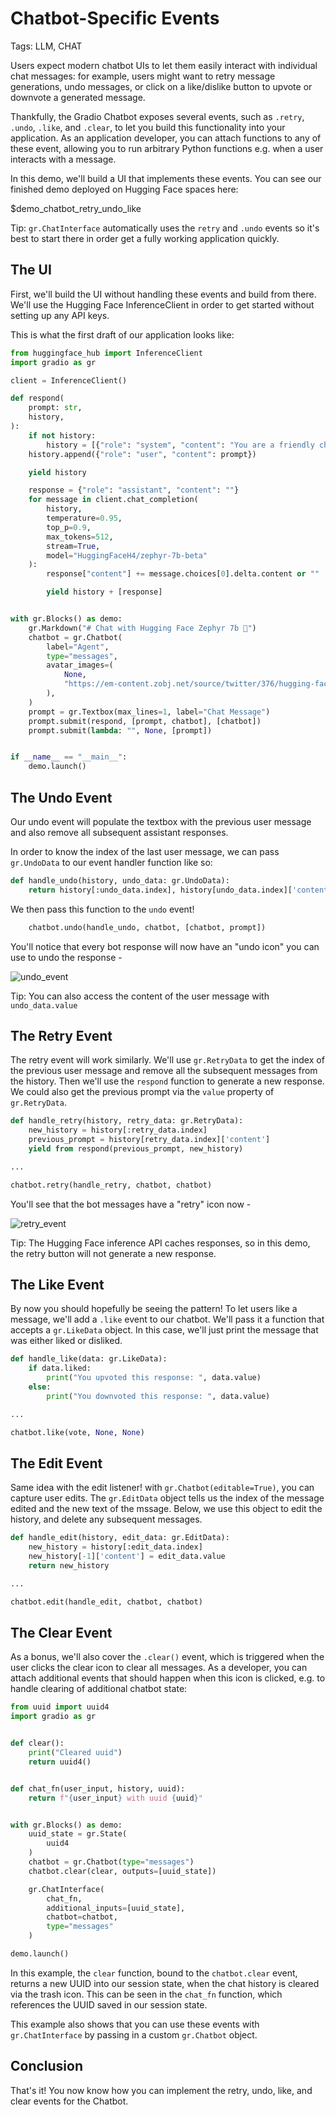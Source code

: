 # Chatbot-Specific Events

Tags: LLM, CHAT

Users expect modern chatbot UIs to let them easily interact with individual chat messages: for example, users might want to retry message generations, undo messages, or click on a like/dislike button to upvote or downvote a generated message.

Thankfully, the Gradio Chatbot exposes several events, such as `.retry`, `.undo`, `.like`, and `.clear`, to let you build this functionality into your application. As an application developer, you can attach functions to any of these event, allowing you to run arbitrary Python functions e.g. when a user interacts with a message.

In this demo, we'll build a UI that implements these events. You can see our finished demo deployed on Hugging Face spaces here:

$demo_chatbot_retry_undo_like

Tip: `gr.ChatInterface` automatically uses the `retry` and `.undo` events so it's best to start there in order get a fully working application quickly.


## The UI

First, we'll build the UI without handling these events and build from there. 
We'll use the Hugging Face InferenceClient in order to get started without setting up
any API keys.

This is what the first draft of our application looks like:

```python
from huggingface_hub import InferenceClient
import gradio as gr

client = InferenceClient()

def respond(
    prompt: str,
    history,
):
    if not history:
        history = [{"role": "system", "content": "You are a friendly chatbot"}]
    history.append({"role": "user", "content": prompt})

    yield history

    response = {"role": "assistant", "content": ""}
    for message in client.chat_completion(
        history,
        temperature=0.95,
        top_p=0.9,
        max_tokens=512,
        stream=True,
        model="HuggingFaceH4/zephyr-7b-beta"
    ):
        response["content"] += message.choices[0].delta.content or ""

        yield history + [response]


with gr.Blocks() as demo:
    gr.Markdown("# Chat with Hugging Face Zephyr 7b 🤗")
    chatbot = gr.Chatbot(
        label="Agent",
        type="messages",
        avatar_images=(
            None,
            "https://em-content.zobj.net/source/twitter/376/hugging-face_1f917.png",
        ),
    )
    prompt = gr.Textbox(max_lines=1, label="Chat Message")
    prompt.submit(respond, [prompt, chatbot], [chatbot])
    prompt.submit(lambda: "", None, [prompt])


if __name__ == "__main__":
    demo.launch()
```

## The Undo Event

Our undo event will populate the textbox with the previous user message and also remove all subsequent assistant responses.

In order to know the index of the last user message, we can pass `gr.UndoData` to our event handler function like so:

```python
def handle_undo(history, undo_data: gr.UndoData):
    return history[:undo_data.index], history[undo_data.index]['content']
```

We then pass this function to the `undo` event!

```python
    chatbot.undo(handle_undo, chatbot, [chatbot, prompt])
```

You'll notice that every bot response will now have an "undo icon" you can use to undo the response - 

![undo_event](https://github.com/user-attachments/assets/180b5302-bc4a-4c3e-903c-f14ec2adcaa6)

Tip: You can also access the content of the user message with `undo_data.value`

## The Retry Event

The retry event will work similarly. We'll use `gr.RetryData` to get the index of the previous user message and remove all the subsequent messages from the history. Then we'll use the `respond` function to generate a new response. We could also get the previous prompt via the `value` property of `gr.RetryData`.

```python
def handle_retry(history, retry_data: gr.RetryData):
    new_history = history[:retry_data.index]
    previous_prompt = history[retry_data.index]['content']
    yield from respond(previous_prompt, new_history)

...

chatbot.retry(handle_retry, chatbot, chatbot)
```

You'll see that the bot messages have a "retry" icon now -

![retry_event](https://github.com/user-attachments/assets/cec386a7-c4cd-4fb3-a2d7-78fd806ceac6)

Tip: The Hugging Face inference API caches responses, so in this demo, the retry button will not generate a new response.

## The Like Event

By now you should hopefully be seeing the pattern!
To let users like a message, we'll add a `.like` event to our chatbot.
We'll pass it a function that accepts a `gr.LikeData` object.
In this case, we'll just print the message that was either liked or disliked.

```python
def handle_like(data: gr.LikeData):
    if data.liked:
        print("You upvoted this response: ", data.value)
    else:
        print("You downvoted this response: ", data.value)

...

chatbot.like(vote, None, None)
```

## The Edit Event

Same idea with the edit listener! with `gr.Chatbot(editable=True)`, you can capture user edits. The `gr.EditData` object tells us the index of the message edited and the new text of the mssage. Below, we use this object to edit the history, and delete any subsequent messages. 

```python
def handle_edit(history, edit_data: gr.EditData):
    new_history = history[:edit_data.index]
    new_history[-1]['content'] = edit_data.value
    return new_history

...

chatbot.edit(handle_edit, chatbot, chatbot)
```

## The Clear Event

As a bonus, we'll also cover the `.clear()` event, which is triggered when the user clicks the clear icon to clear all messages. As a developer, you can attach additional events that should happen when this icon is clicked, e.g. to handle clearing of additional chatbot state:

```python
from uuid import uuid4
import gradio as gr


def clear():
    print("Cleared uuid")
    return uuid4()


def chat_fn(user_input, history, uuid):
    return f"{user_input} with uuid {uuid}"


with gr.Blocks() as demo:
    uuid_state = gr.State(
        uuid4
    )
    chatbot = gr.Chatbot(type="messages")
    chatbot.clear(clear, outputs=[uuid_state])

    gr.ChatInterface(
        chat_fn,
        additional_inputs=[uuid_state],
        chatbot=chatbot,
        type="messages"
    )

demo.launch()
```

In this example, the `clear` function, bound to the `chatbot.clear` event, returns a new UUID into our session state, when the chat history is cleared via the trash icon. This can be seen in the `chat_fn` function, which references the UUID saved in our session state.

This example also shows that you can use these events with `gr.ChatInterface` by passing in a custom `gr.Chatbot` object.

## Conclusion

That's it! You now know how you can implement the retry, undo, like, and clear events for the Chatbot.



